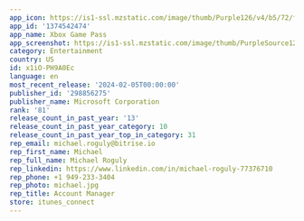 ```yaml
---
app_icon: https://is1-ssl.mzstatic.com/image/thumb/Purple126/v4/b5/72/f0/b572f031-ffef-7221-1dac-057187fe9828/AppIcon-1x_U007emarketing-0-7-0-0-85-220-0.png/1024x1024bb.png
app_id: '1374542474'
app_name: Xbox Game Pass
app_screenshot: https://is1-ssl.mzstatic.com/image/thumb/PurpleSource124/v4/f6/57/8a/f6578a58-4080-bbe6-47b9-b7eabe73acfd/7c486af0-9036-4123-a99b-9f2e304f53e9_Iphone_6.5_Home_Portrait@1x.png/1242x2688bb.png
category: Entertainment
country: US
id: x1iO-PH9A0Ec
language: en
most_recent_release: '2024-02-05T00:00:00'
publisher_id: '298856275'
publisher_name: Microsoft Corporation
rank: '81'
release_count_in_past_year: '13'
release_count_in_past_year_category: 10
release_count_in_past_year_top_in_category: 31
rep_email: michael.roguly@bitrise.io
rep_first_name: Michael
rep_full_name: Michael Roguly
rep_linkedin: https://www.linkedin.com/in/michael-roguly-77376710
rep_phone: +1 949-233-3404
rep_photo: michael.jpg
rep_title: Account Manager
store: itunes_connect
---
```


